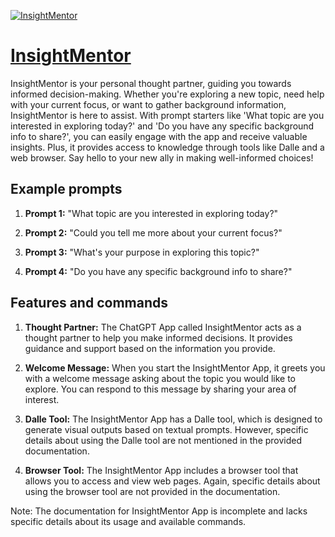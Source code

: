 [![InsightMentor](https://files.oaiusercontent.com/file-hRwYqpDZjTlXZh5z3VMt44RN?se=2123-10-17T23%3A21%3A45Z&sp=r&sv=2021-08-06&sr=b&rscc=max-age%3D31536000%2C%20immutable&rscd=attachment%3B%20filename%3D64bcd3a8-0998-4d8c-a71b-cd52288f5e8e.png&sig=C%2BXXW3L2GuoMr66PsY9tYggJi7f%2BYriGW9bVLvMKZPE%3D)](https://chat.openai.com/g/g-zhboNgmQa-insightmentor)

# [InsightMentor](https://chat.openai.com/g/g-zhboNgmQa-insightmentor)

InsightMentor is your personal thought partner, guiding you towards informed decision-making. Whether you're exploring a new topic, need help with your current focus, or want to gather background information, InsightMentor is here to assist. With prompt starters like 'What topic are you interested in exploring today?' and 'Do you have any specific background info to share?', you can easily engage with the app and receive valuable insights. Plus, it provides access to knowledge through tools like Dalle and a web browser. Say hello to your new ally in making well-informed choices!

## Example prompts

1. **Prompt 1:** "What topic are you interested in exploring today?"

2. **Prompt 2:** "Could you tell me more about your current focus?"

3. **Prompt 3:** "What's your purpose in exploring this topic?"

4. **Prompt 4:** "Do you have any specific background info to share?"

## Features and commands

1. **Thought Partner:** The ChatGPT App called InsightMentor acts as a thought partner to help you make informed decisions. It provides guidance and support based on the information you provide.

2. **Welcome Message:** When you start the InsightMentor App, it greets you with a welcome message asking about the topic you would like to explore. You can respond to this message by sharing your area of interest.

3. **Dalle Tool:** The InsightMentor App has a Dalle tool, which is designed to generate visual outputs based on textual prompts. However, specific details about using the Dalle tool are not mentioned in the provided documentation.

4. **Browser Tool:** The InsightMentor App includes a browser tool that allows you to access and view web pages. Again, specific details about using the browser tool are not provided in the documentation.

Note: The documentation for InsightMentor App is incomplete and lacks specific details about its usage and available commands.
